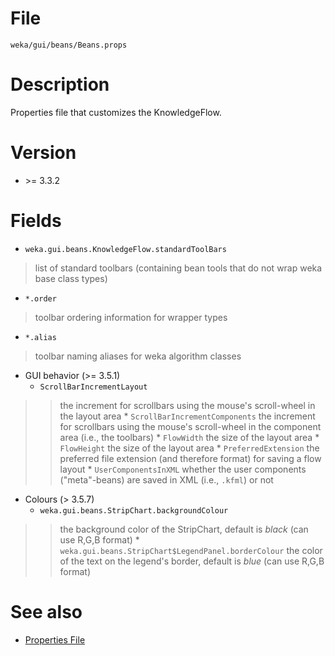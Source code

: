 

# File
`weka/gui/beans/Beans.props`

# Description
Properties file that customizes the KnowledgeFlow.

# Version
* \>= 3.3.2

# Fields
* `weka.gui.beans.KnowledgeFlow.standardToolBars`
> list of standard toolbars (containing bean tools that do not wrap weka base class types)
* `*.order`
> toolbar ordering information for wrapper types
* `*.alias`
> toolbar naming aliases for weka algorithm classes
* GUI behavior (>= 3.5.1)
	* `ScrollBarIncrementLayout`
>> the increment for scrollbars using the mouse's scroll-wheel in the layout area
	* `ScrollBarIncrementComponents`
>> the increment for scrollbars using the mouse's scroll-wheel in the component area (i.e., the toolbars)
	* `FlowWidth`
>> the size of the layout area
	* `FlowHeight`
>> the size of the layout area
	* `PreferredExtension`
>> the preferred file extension (and therefore format) for saving a flow layout
	* `UserComponentsInXML`
>> whether the user components ("meta"-beans) are saved in XML (i.e., `.kfml`) or not
* Colours (> 3.5.7)
	* `weka.gui.beans.StripChart.backgroundColour`
>> the background color of the StripChart, default is *black* (can use R,G,B format)
	* `weka.gui.beans.StripChart$LegendPanel.borderColour`
>> the color of the text on the legend's border, default is *blue* (can use R,G,B format)

# See also
* [Properties File](properties_file.md)

